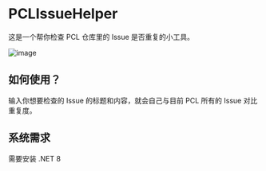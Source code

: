 # PCLIssueHelper
这是一个帮你检查 PCL 仓库里的 Issue 是否重复的小工具。

![image](https://github.com/user-attachments/assets/b3799a1c-71d7-45fb-a275-d273e03940a6)

## 如何使用？
输入你想要检查的 Issue 的标题和内容，就会自己与目前 PCL 所有的 Issue 对比重复度。

## 系统需求
需要安装 .NET 8
